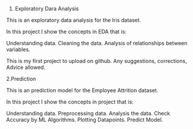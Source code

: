 1. Exploratory Dara Analysis 

This is an exploratory data analysis for the Iris dataset. 

In this project I show the concepts in EDA that is:

Understanding data. Cleaning the data. Analysis of relationships between variables.

This is my first project to upload on github. Any suggestions, corrections, Advice allowed.

2.Prediction

This is an prediction model for the Employee Attrition dataset. 

In this project I show the concepts in project that is:

Understanding data. Preprocessing data. Analysis the data. 
Check Accuracy by ML Algorithms. Plotting Datapoints. Predict Model.
